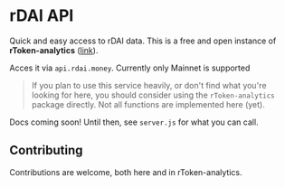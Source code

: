 # rDAI API

Quick and easy access to rDAI data. This is a free and open instance of <b>rToken-analytics</b> ([link](https://github.com/rtoken-project/rtoken-analytics)).

Acces it via `api.rdai.money`. Currently only Mainnet is supported

> If you plan to use this service heavily, or don't find what you're looking for here, you should consider using the `rToken-analytics` package directly. Not all functions are implemented here (yet).

Docs coming soon! Until then, see `server.js` for what you can call.

## Contributing

Contributions are welcome, both here and in rToken-analytics.

